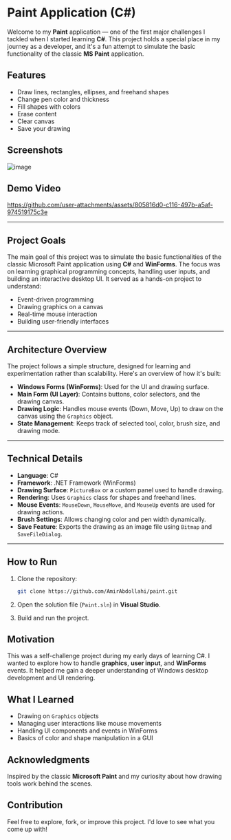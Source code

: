 # Paint Application (C#)

Welcome to my **Paint** application — one of the first major challenges I tackled when I started learning **C#**. This project holds a special place in my journey as a developer, and it's a fun attempt to simulate the basic functionality of the classic **MS Paint** application.

## Features

- Draw lines, rectangles, ellipses, and freehand shapes
- Change pen color and thickness
- Fill shapes with colors
- Erase content
- Clear canvas
- Save your drawing

## Screenshots

![image](https://github.com/user-attachments/assets/5e6f9663-c5de-4300-a16e-feb04ae520a3)

## Demo Video

https://github.com/user-attachments/assets/805816d0-c116-497b-a5af-974519175c3e

---

## Project Goals

The main goal of this project was to simulate the basic functionalities of the classic Microsoft Paint application using **C#** and **WinForms**. The focus was on learning graphical programming concepts, handling user inputs, and building an interactive desktop UI. It served as a hands-on project to understand:

- Event-driven programming
- Drawing graphics on a canvas
- Real-time mouse interaction
- Building user-friendly interfaces

---

## Architecture Overview

The project follows a simple structure, designed for learning and experimentation rather than scalability. Here's an overview of how it's built:

- **Windows Forms (WinForms)**: Used for the UI and drawing surface.
- **Main Form (UI Layer)**: Contains buttons, color selectors, and the drawing canvas.
- **Drawing Logic**: Handles mouse events (Down, Move, Up) to draw on the canvas using the `Graphics` object.
- **State Management**: Keeps track of selected tool, color, brush size, and drawing mode.

---

## Technical Details

- **Language**: C#
- **Framework**: .NET Framework (WinForms)
- **Drawing Surface**: `PictureBox` or a custom panel used to handle drawing.
- **Rendering**: Uses `Graphics` class for shapes and freehand lines.
- **Mouse Events**: `MouseDown`, `MouseMove`, and `MouseUp` events are used for drawing actions.
- **Brush Settings**: Allows changing color and pen width dynamically.
- **Save Feature**: Exports the drawing as an image file using `Bitmap` and `SaveFileDialog`.

---

## How to Run

1. Clone the repository:
   ```bash
   git clone https://github.com/AmirAbdollahi/paint.git
   ```

2. Open the solution file (`Paint.sln`) in **Visual Studio**.

3. Build and run the project.

## Motivation

This was a self-challenge project during my early days of learning C#. I wanted to explore how to handle **graphics**, **user input**, and **WinForms** events. It helped me gain a deeper understanding of Windows desktop development and UI rendering.

## What I Learned

- Drawing on `Graphics` objects
- Managing user interactions like mouse movements
- Handling UI components and events in WinForms
- Basics of color and shape manipulation in a GUI

## Acknowledgments

Inspired by the classic **Microsoft Paint** and my curiosity about how drawing tools work behind the scenes.

## Contribution

Feel free to explore, fork, or improve this project. I'd love to see what you come up with!
